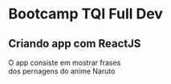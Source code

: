 <h1>Bootcamp TQI Full Dev</h1>
<h2>Criando app com ReactJS</h2>
<p>O app consiste em mostrar frases</br>
dos pernagens do anime Naruto
</p>
